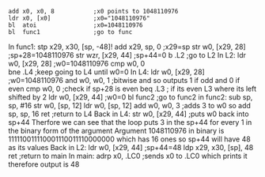 	add	x0, x0, 8           ;x0 points to 1048110976
	ldr	x0, [x0]            ;x0="1048110976"
	bl	atoi                ;x0=1048110976
	bl	func1               ;go to func
In func1:
	stp	x29, x30, [sp, -48]!
	add	x29, sp, 0           ;x29=sp
	str	w0, [x29, 28]        ;sp+28=1048110976
	str	wzr, [x29, 44]       ;sp+44=0
	b	.L2                  ;go to L2
In L2:
	ldr	w0, [x29, 28]       ;w0=1048110976
	cmp	w0, 0                
	bne	.L4                 ;keep going to L4 until w0=0
In L4:
  ldr	w0, [x29, 28]        ;w0=1048110976
	and	w0, w0, 1            ;bitwise and so outputs 1 if odd and 0 if even
	cmp	w0, 0                ;check if sp+28 is even
	beq	.L3                  ; if its even L3 where its left shifted by 2
	ldr	w0, [x29, 44]        ;w0=0
	bl	func2                ;go to func2
in func2:
  sub	sp, sp, #16
	str	w0, [sp, 12]
	ldr	w0, [sp, 12]
	add	w0, w0, 3          ;adds 3 to w0 so 
	add	sp, sp, 16
	ret                    ;return to L4
Back in L4:
  str	w0, [x29, 44]      ;puts w0 back into sp+44
Therfore we can see that the loop puts 3 in the sp+44 for every 1 in the binary form of the argument
Argument 1048110976 in binary is 111110011110001110011110000000 which has 16 ones so sp+44 will have 48 as its values
Back in L2:
	ldr	w0, [x29, 44]          ;sp+44=48
	ldp	x29, x30, [sp], 48
	ret                        ;return to main
In main:
adrp	x0, .LC0   ;sends x0 to .LC0 which prints it therefore output is 48
